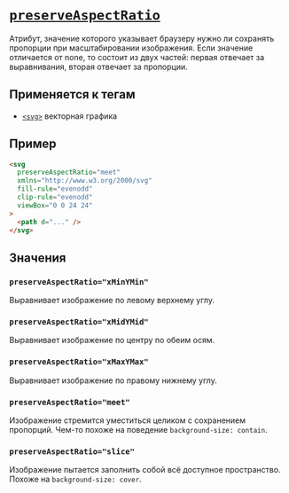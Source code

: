 # [`preserveAspectRatio`](../index.md)

Атрибут, значение которого указывает браузеру нужно ли сохранять пропорции при масштабировании изображения. Если значение отличается от none, то состоит из двух частей: первая отвечает за выравнивания, вторая отвечает за пропорции.

## Применяется к тегам

- [`<svg>`](../Tags/svg.md) векторная графика

## Пример

```html
<svg
  preserveAspectRatio="meet"
  xmlns="http://www.w3.org/2000/svg"
  fill-rule="evenodd"
  clip-rule="evenodd"
  viewBox="0 0 24 24"
>
  <path d="..." />
</svg>
```

## Значения

### `preserveAspectRatio="xMinYMin"`

Выравнивает изображение по левому верхнему углу.

### `preserveAspectRatio="xMidYMid"`

Выравнивает изображение по центру по обеим осям.

### `preserveAspectRatio="xMaxYMax"`

Выравнивает изображение по правому нижнему углу.

### `preserveAspectRatio="meet"`

Изображение стремится уместиться целиком с сохранением пропорций. Чем-то похоже на поведение `background-size: contain`.

### `preserveAspectRatio="slice"`

Изображение пытается заполнить собой всё доступное пространство. Похоже на `background-size: cover`.
